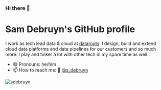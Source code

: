 ### Hi there 👋

# Sam Debruyn's GitHub profile

I work as tech lead data & cloud at [dataroots](https://github.com/datarootsio). I design, build and extend cloud data platforms and data pipelines for our customers and so much more. I play and tinker a lot with other tech in my spare time as well.

* 😄 Pronouns: he/him
* 📫 How to reach me: 🐤 [@s_debruyn](https://twitter.com/s_debruyn)

![sdebruyn](https://github-readme-stats.vercel.app/api?username=sdebruyn&count_private=true&show_icons=true "GitHub stats")
